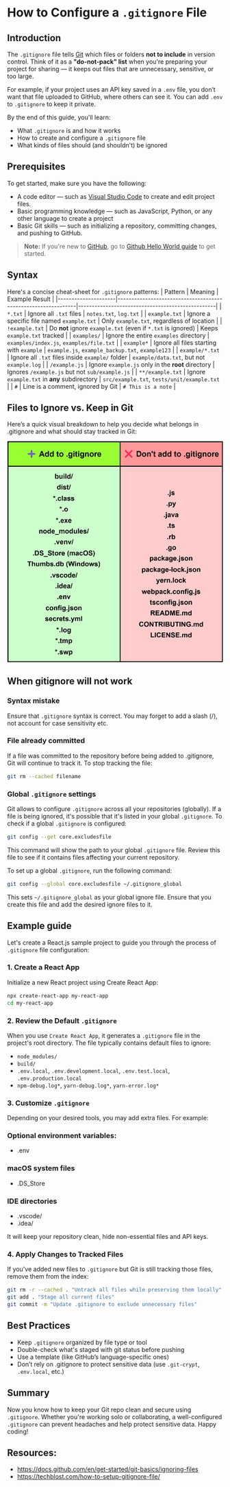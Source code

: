 # How to Configure a `.gitignore` File

## Introduction

The `.gitignore` file tells [Git](https://git-scm.com/) which files or folders **not to include** in version control. Think of it as a **"do-not-pack" list** when you're preparing your project for sharing — it keeps out files that are unnecessary, sensitive, or too large.

For example, if your project uses an API key saved in a `.env` file, you don’t want that file uploaded to GitHub, where others can see it. You can add `.env` to `.gitignore` to keep it private.

By the end of this guide, you'll learn:
- What `.gitignore` is and how it works
- How to create and configure a `.gitignore` file
- What kinds of files should (and shouldn't) be ignored

## Prerequisites

To get started, make sure you have the following:
- A code editor — such as [Visual Studio Code](https://code.visualstudio.com/) to create and edit project files.
- Basic programming knowledge — such as JavaScript, Python, or any other language to create a project
- Basic Git skills — such as initializing a repository, committing changes, and pushing to GitHub.

> **Note:** If you're new to [GitHub](https://docs.github.com/en/get-started/start-your-journey/about-github-and-git), go to [Github Hello World guide](https://docs.github.com/en/get-started/start-your-journey/hello-world#introduction) to get started.

## Syntax

Here's a concise cheat-sheet for `.gitignore` patterns:
| Pattern             | Meaning                                                       | Example Result                                   |
|---------------------|---------------------------------------------------------------|--------------------------------------------------|
| `*.txt`             | Ignore all `.txt` files                                       | `notes.txt`, `log.txt`                           |
| `example.txt`       | Ignore a specific file named `example.txt`                    | Only `example.txt`, regardless of location       |
| `!example.txt`      | Do **not** ignore `example.txt` (even if `*.txt` is ignored)  | Keeps `example.txt` tracked                      |
| `examples/`         | Ignore the entire `examples` directory                        | `examples/index.js`, `examples/file.txt`         |
| `example*`          | Ignore all files starting with `example`                      | `example.js`, `example_backup.txt`, `example123` |
| `example/*.txt`     | Ignore all `.txt` files inside `example/` folder              | `example/data.txt`, but not `example.log`        |
| `/example.js`       | Ignore `example.js` only in the **root** directory            | Ignores `/example.js` but not `sub/example.js`   |
| `**/example.txt`    | Ignore `example.txt` in **any** subdirectory                  | `src/example.txt`, `tests/unit/example.txt`      |
| `#`                 | Line is a comment, ignored by Git                             | `# This is a note`                               |


## Files to Ignore vs. Keep in Git

Here’s a quick visual breakdown to help you decide what belongs in .gitignore and what should stay tracked in Git:

![Table showing examples of what files to ignore and not ignore in a Git project](media/table_ignore.drawio.svg)

## When gitignore will not work

### Syntax mistake

Ensure that `.gitignore` syntax is correct. You may forget to add a slash (/), not account for case sensitivity etc.

### File already committed

If a file was committed to the repository before being added to .gitignore, Git will continue to track it. To stop tracking the file:​
```bash
git rm --cached filename
```

### Global `.gitignore` settings

Git allows to configure `.gitignore` across all your repositories (globally). If a file is being ignored, it's possible that it's listed in your global `.gitignore`. To check if a global `.gitignore` is configured:
```bash
git config --get core.excludesfile
```
This command will show the path to your global `.gitignore` file. Review this file to see if it contains files affecting your current repository.

To set up a global `.gitignore`, run the following command:
```bash
git config --global core.excludesfile ~/.gitignore_global
```
This sets `~/.gitignore_global` as your global ignore file. Ensure that you create this file and add the desired ignore files to it.​

## Example guide

Let's create a React.js sample project to guide you through the process of `.gitignore` file configuration:
### 1. Create a React App

Initialize a new React project using Create React App:
```bash
npx create-react-app my-react-app
cd my-react-app
```

### 2. Review the Default `.gitignore`

When you use `Create React App`, it generates a `.gitignore` file in the project's root directory. The file typically contains default files to ignore:
- `node_modules/​`
- `build/​`
- `.env.local`, `.env.development.local`, `.env.test.local`, `.env.production.local​`
- `npm-debug.log*`, `yarn-debug.log*`, `yarn-error.log*​`

### 3. Customize `.gitignore`

Depending on your desired tools, you may add extra files. For example:
### Optional environment variables:
- .env

### macOS system files
- .DS_Store

### IDE directories
- .vscode/
- .idea/

It will keep your repository clean, hide non-essential files and API keys.

### 4. Apply Changes to Tracked Files
If you've added new files to `.gitignore` but Git is still tracking those files, remove them from the index:
```bash
git rm -r --cached . "Untrack all files while preserving them locally"
git add . "Stage all current files"
git commit -m "Update .gitignore to exclude unnecessary files"
```

## Best Practices

- Keep `.gitignore` organized by file type or tool
- Double-check what's staged with git status before pushing
- Use a template (like GitHub’s language-specific ones)
- Don’t rely on .gitignore to protect sensitive data (use `.git-crypt`, `.env.local`, etc.)

## Summary

Now you know how to keep your Git repo clean and secure using `.gitignore`. Whether you're working solo or collaborating, a well-configured `.gitignore` can prevent headaches and help protect sensitive data. Happy coding!

## Resources:

- https://docs.github.com/en/get-started/git-basics/ignoring-files
- https://techblost.com/how-to-setup-gitignore-file/